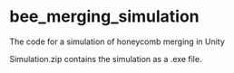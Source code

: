 # bee_merging_simulation
The code for a simulation of honeycomb merging in Unity

Simulation.zip contains the simulation as a .exe file.
